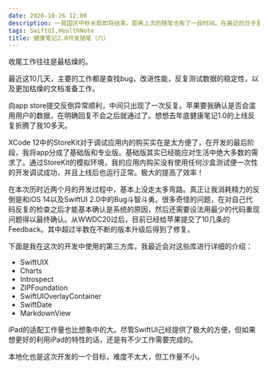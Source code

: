 ```yaml
---
date: 2020-10-26 12:00
description: 一晃国庆中秋长假即将结束，距离上次的随笔也有了一段时间。在最近的日子里，我一方面继续着开发的进程，同时还要付出相当的精力同iOS14中的各种Bug和异常斗智斗勇。本篇随笔主要记录了这段时间碰到的一些问题，以及聊聊iOS14、Xcode12以及SwiftUI2.0的一些优缺点。想到哪、写到哪，可能逻辑会比较混乱。
tags: SwiftUI,HealthNote
title: 健康笔记2.0开发随笔（六）
---
```

收尾工作往往是最枯燥的。

最近这10几天，主要的工作都是查找bug，改进性能，反复测试数据的稳定性，以及更加枯燥的文档准备工作。

向app store提交反倒异常顺利，中间只出现了一次反复。苹果要我确认是否会滥用用户的数据，在明确回复不会之后就通过了。想想去年底健康笔记1.0的上线反复折腾了我10多天。

XCode 12中的StoreKit对于调试应用内的购买实在是太方便了，在开发的最后阶段，我将app分成了基础版和专业版。基础版其实已经能应对生活中绝大多数的需求了。通过StoreKit的模拟环境，我的应用内购买没有使用任何沙盒测试便一次性的开发调试成功，并且上线后也运行正常。极大的提高了效率！

在本次历时近两个月的开发过程中，基本上没走太多弯路。真正让我消耗精力的反倒是和iOS 14以及SwiftUI 2.0中的Bug斗智斗勇。很多奇怪的问题，在对自己代码反复的检查之后才能基本确认是系统的原因，然后还需要设法用最少的代码重现问题得以最终确认。从WWDC20过后，目前已经给苹果提交了10几条的Feedback。其中超过半数在不断的版本升级后得到了修复。

下面是我在这次的开发中使用的第三方库，我最近会对这些库进行详细的介绍：

* SwiftUIX
* Charts
* Introspect
* ZIPFoundation
* SwiftUIOverlayContainer
* SwiftDate
* MarkdownView

iPad的适配工作量也比想象中的大。尽管SwiftUI己经提供了极大的方便，但如果想更好的利用iPad的特性的话，还是有不少工作需要完成的。

本地化也是这次开发的一个目标，难度不太大，但工作量不小。
